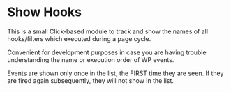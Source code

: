 # Show Hooks

This is a small Click-based module to track and show the names of all hooks/filters which executed during a page cycle.

Convenient for development purposes in case you are having trouble understanding the name or execution order of WP events.

Events are shown only once in the list, the FIRST time they are seen. If they are fired again subsequently, they will not show in the list.
